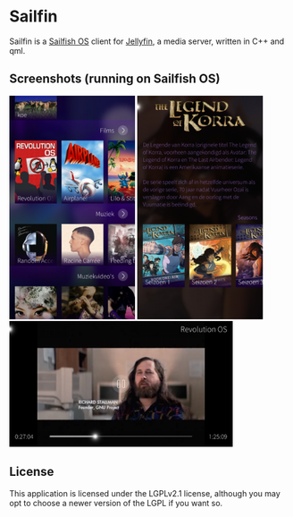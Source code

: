 # Sailfin
Sailfin is a [Sailfish OS](https://sailfishos.org) client for [Jellyfin](https://jellyfin.org), a media server, written in C++ and qml.

## Screenshots (running on Sailfish OS)
<img alt="Screenshot showing the library root" src="graphics/screenshot-sailfish-1.png" width="225" height="400" /> <img alt="Screenshot showing TV show page" src="graphics/screenshot-sailfish-2.png" width="225" height="400" /> <img alt="Screenshot showing the video player" src="graphics/screenshot-sailfish-3.png" width="400" height="225" />

## License
This application is licensed under the LGPLv2.1 license, although you may opt to choose a newer version of the LGPL if you want so.
